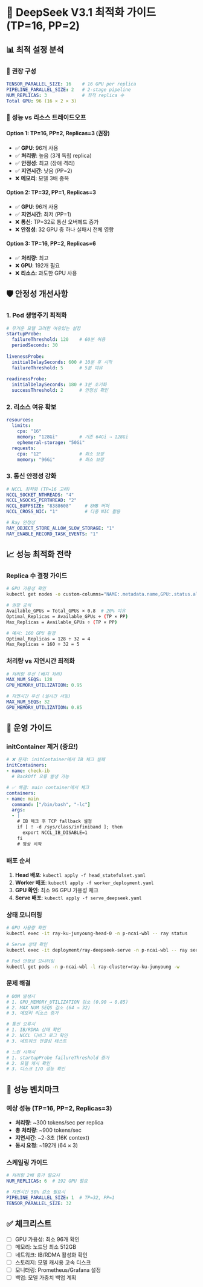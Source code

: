 # 🚀 DeepSeek V3.1 최적화 가이드 (TP=16, PP=2)

## 📊 최적 설정 분석

### 🎯 **권장 구성**
```yaml
TENSOR_PARALLEL_SIZE: 16    # 16 GPU per replica
PIPELINE_PARALLEL_SIZE: 2   # 2-stage pipeline  
NUM_REPLICAS: 3             # 최적 replica 수
Total GPU: 96 (16 × 2 × 3)
```

### 🔄 **성능 vs 리소스 트레이드오프**

#### **Option 1: TP=16, PP=2, Replicas=3 (권장)**
- ✅ **GPU**: 96개 사용
- ✅ **처리량**: 높음 (3개 독립 replica)
- ✅ **안정성**: 최고 (장애 격리)
- ✅ **지연시간**: 낮음 (PP=2)
- ❌ **메모리**: 모델 3배 중복

#### **Option 2: TP=32, PP=1, Replicas=3**
- ✅ **GPU**: 96개 사용
- ✅ **지연시간**: 최저 (PP=1)
- ❌ **통신**: TP=32로 통신 오버헤드 증가
- ❌ **안정성**: 32 GPU 중 하나 실패시 전체 영향

#### **Option 3: TP=16, PP=2, Replicas=6**
- ✅ **처리량**: 최고
- ❌ **GPU**: 192개 필요
- ❌ **리소스**: 과도한 GPU 사용

## 🛡️ 안정성 개선사항

### **1. Pod 생명주기 최적화**
```yaml
# 무거운 모델 고려한 여유있는 설정
startupProbe:
  failureThreshold: 120    # 60분 허용
  periodSeconds: 30
  
livenessProbe:
  initialDelaySeconds: 600 # 10분 후 시작
  failureThreshold: 5      # 5분 여유
  
readinessProbe:
  initialDelaySeconds: 180 # 3분 초기화
  successThreshold: 2      # 안정성 확인
```

### **2. 리소스 여유 확보**
```yaml
resources:
  limits:
    cpu: "16"
    memory: "128Gi"        # 기존 64Gi → 128Gi
    ephemeral-storage: "50Gi"
  requests:
    cpu: "12"              # 최소 보장
    memory: "96Gi"         # 최소 보장
```

### **3. 통신 안정성 강화**
```yaml
# NCCL 최적화 (TP=16 고려)
NCCL_SOCKET_NTHREADS: "4"
NCCL_NSOCKS_PERTHREAD: "2"
NCCL_BUFFSIZE: "8388608"     # 8MB 버퍼
NCCL_CROSS_NIC: "1"          # 다중 NIC 활용

# Ray 안정성
RAY_OBJECT_STORE_ALLOW_SLOW_STORAGE: "1"
RAY_ENABLE_RECORD_TASK_EVENTS: "1"
```

## 📈 성능 최적화 전략

### **Replica 수 결정 가이드**
```bash
# GPU 가용성 확인
kubectl get nodes -o custom-columns="NAME:.metadata.name,GPU:.status.allocatable.nvidia\.com/gpu"

# 권장 공식
Available_GPUs = Total_GPUs × 0.8  # 20% 여유
Optimal_Replicas = Available_GPUs ÷ (TP × PP)
Max_Replicas = Available_GPUs ÷ (TP × PP)

# 예시: 160 GPU 환경
Optimal_Replicas = 128 ÷ 32 = 4
Max_Replicas = 160 ÷ 32 = 5
```

### **처리량 vs 지연시간 최적화**
```yaml
# 처리량 우선 (배치 처리)
MAX_NUM_SEQS: 128
GPU_MEMORY_UTILIZATION: 0.95

# 지연시간 우선 (실시간 서빙)
MAX_NUM_SEQS: 32
GPU_MEMORY_UTILIZATION: 0.85
```

## 🔧 운영 가이드

### **initContainer 제거 (중요!)**
```yaml
# ❌ 문제: initContainer에서 IB 체크 실패
initContainers:
- name: check-ib
  # BackOff 오류 발생 가능

# ✅ 해결: main container에서 체크
containers:
- name: main
  command: ["/bin/bash", "-lc"]
  args:
  - |
    # IB 체크 후 TCP fallback 설정
    if [ ! -d /sys/class/infiniband ]; then
      export NCCL_IB_DISABLE=1
    fi
    # 정상 시작
```

### **배포 순서**
1. **Head 배포**: `kubectl apply -f head_statefulset.yaml`
2. **Worker 배포**: `kubectl apply -f worker_deployment.yaml`
3. **GPU 확인**: 최소 96 GPU 가용성 체크
4. **Serve 배포**: `kubectl apply -f serve_deepseek.yaml`

### **상태 모니터링**
```bash
# GPU 사용량 확인
kubectl exec -it ray-ku-junyoung-head-0 -n p-ncai-wbl -- ray status

# Serve 상태 확인
kubectl exec -it deployment/ray-deepseek-serve -n p-ncai-wbl -- ray serve status

# Pod 안정성 모니터링
kubectl get pods -n p-ncai-wbl -l ray-cluster=ray-ku-junyoung -w
```

### **문제 해결**
```bash
# OOM 발생시
# 1. GPU_MEMORY_UTILIZATION 감소 (0.90 → 0.85)
# 2. MAX_NUM_SEQS 감소 (64 → 32)
# 3. 메모리 리소스 증가

# 통신 오류시
# 1. IB/RDMA 상태 확인
# 2. NCCL 디버그 로그 확인
# 3. 네트워크 연결성 테스트

# 느린 시작시
# 1. startupProbe failureThreshold 증가
# 2. 모델 캐시 확인
# 3. 디스크 I/O 성능 확인
```

## 🎯 성능 벤치마크

### **예상 성능 (TP=16, PP=2, Replicas=3)**
- **처리량**: ~300 tokens/sec per replica
- **총 처리량**: ~900 tokens/sec
- **지연시간**: ~2-3초 (16K context)
- **동시 요청**: ~192개 (64 × 3)

### **스케일링 가이드**
```yaml
# 처리량 2배 증가 필요시
NUM_REPLICAS: 6  # 192 GPU 필요

# 지연시간 50% 감소 필요시
PIPELINE_PARALLEL_SIZE: 1  # TP=32, PP=1
TENSOR_PARALLEL_SIZE: 32
```

## ✅ 체크리스트

- [ ] GPU 가용성: 최소 96개 확인
- [ ] 메모리: 노드당 최소 512GB
- [ ] 네트워크: IB/RDMA 활성화 확인
- [ ] 스토리지: 모델 캐시용 고속 디스크
- [ ] 모니터링: Prometheus/Grafana 설정
- [ ] 백업: 모델 가중치 백업 계획
